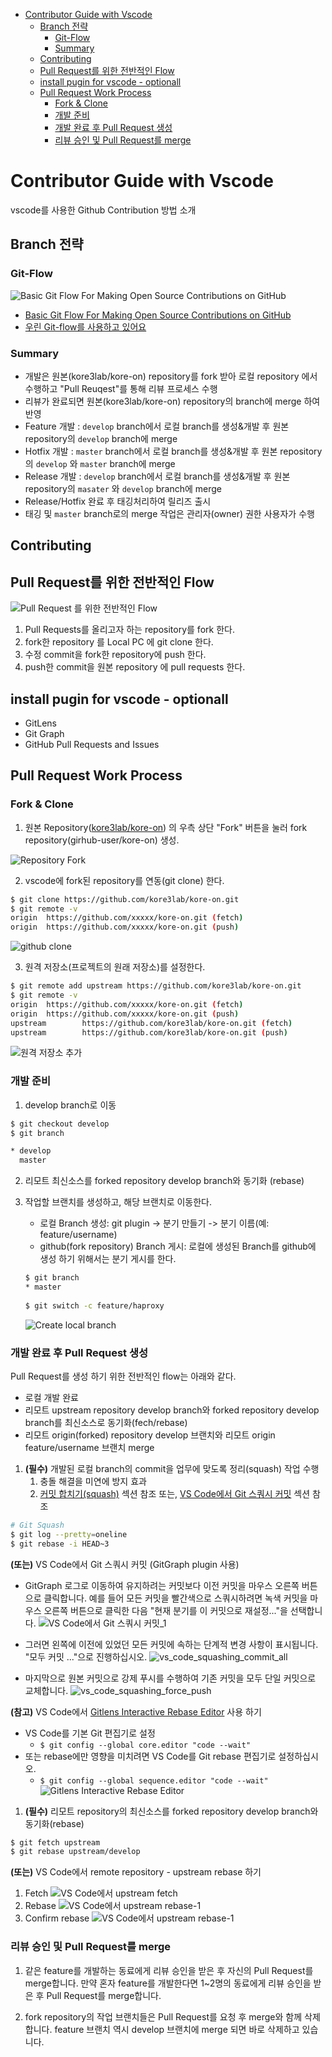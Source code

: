 - [Contributor Guide with Vscode](#contributor-guide-with-vscode)
  - [Branch 전략](#branch-전략)
    - [Git-Flow](#git-flow)
    - [Summary](#summary)
  - [Contributing](#contributing)
  - [Pull Request를 위한 전반적인 Flow](#pull-request를-위한-전반적인-flow)
  - [install pugin for vscode - optionall](#install-pugin-for-vscode---optionall)
  - [Pull Request Work Process](#pull-request-work-process)
    - [Fork & Clone](#fork--clone)
    - [개발 준비](#개발-준비)
    - [개발 완료 후 Pull Request 생성](#개발-완료-후-pull-request-생성)
    - [리뷰 승인 및 Pull Request를 merge](#리뷰-승인-및-pull-request를-merge)

# Contributor Guide with Vscode
vscode를 사용한 Github Contribution 방법 소개

## Branch 전략

### Git-Flow
![Basic Git Flow For Making Open Source Contributions on GitHub](https://dnncommunity.org/DesktopModules/Blog/BlogImage.ashx?TabId=65&ModuleId=454&Blog=1&Post=1470&w=1140&h=400&c=0&key=289a2e46-efbd-471c-830d-ccfdd93d46ea)

* [Basic Git Flow For Making Open Source Contributions on GitHub](https://dnncommunity.org/blogs/Post/1470/Basic-Git-Flow-For-Making-Open-Source-Contributions-on-GitHub)
* [우린 Git-flow를 사용하고 있어요](https://woowabros.github.io/experience/2017/10/30/baemin-mobile-git-branch-strategy.html)

### Summary

* 개발은 원본(kore3lab/kore-on) repository를 fork 받아 로컬 repository 에서 수행하고 "Pull Reuqest"를 통해 리뷰 프로세스 수행
* 리뷰가 완료되면 원본(kore3lab/kore-on) repository의 branch에 merge 하여 반영
* Feature 개발 : `develop` branch에서 로컬 branch를 생성&개발 후 원본 repository의 `develop` branch에 merge
* Hotfix 개발 : `master` branch에서 로컬 branch를 생성&개발 후 원본 repository의 `develop` 와 `master` branch에 merge
* Release 개발 : `develop` branch에서 로컬 branch를 생성&개발 후 원본 repository의 `masater` 와 `develop` branch에 merge
* Release/Hotfix 완료 후 태깅처리하여 릴리즈 출시
* 태깅 및 `master` branch로의 merge 작업은 관리자(owner) 권한 사용자가 수행

## Contributing

## Pull Request를 위한 전반적인 Flow
![Pull Request 를 위한 전반적인 Flow](./docs/images/pull-request-flow.png)

1) Pull Requests를 올리고자 하는 repository를 fork 한다. 
2) fork한 repository 를 Local PC 에 git clone 한다. 
3) 수정 commit을 fork한 repository에 push 한다. 
4) push한 commit을 원본 repository 에 pull requests 한다. 


## install pugin for vscode - optionall

- GitLens
- Git Graph
- GitHub Pull Requests and Issues

## Pull Request Work Process

### Fork & Clone
1) 원본 Repository([kore3lab/kore-on](https://github.com/kore3lab/kore-on)) 의 우측 상단 "Fork" 버튼을 눌러 fork repository(girhub-user/kore-on) 생성.

![Repository Fork](./docs/images/github-fork.png)

2) vscode에 fork된 repository를 연동(git clone) 한다.
```sh
$ git clone https://github.com/kore3lab/kore-on.git
$ git remote -v
origin  https://github.com/xxxxx/kore-on.git (fetch)
origin  https://github.com/xxxxx/kore-on.git (push)
```
![github clone](./docs/images/github-clone.png)

3) 원격 저장소(프로젝트의 원래 저장소)를 설정한다.
```sh
$ git remote add upstream https://github.com/kore3lab/kore-on.git
$ git remote -v
origin  https://github.com/xxxxx/kore-on.git (fetch)
origin  https://github.com/xxxxx/kore-on.git (push)
upstream        https://github.com/kore3lab/kore-on.git (fetch)
upstream        https://github.com/kore3lab/kore-on.git (push)
```
![원격 저장소 추가](./docs/images/github-remote-repository-add.png)

### 개발 준비

1) develop branch로 이동
```sh
$ git checkout develop
$ git branch

* develop
  master
```

2) 리모트 최신소스를 forked repository develop branch와 동기화 (rebase)

3) 작업할 브랜치를 생성하고, 해당 브랜치로 이동한다.
   - 로컬 Branch 생성: git plugin -> 분기 만들기 -> 분기 이름(예: feature/username)
   - github(fork repository) Branch 게시: 로컬에 생성된 Branch를 github에 생성 하기 위해서는 분기 게시를 한다.
    ```sh
    $ git branch
    * master
  
    $ git switch -c feature/haproxy
    ```
   ![Create local branch](./docs/images/create-branch.png)


### 개발 완료 후 Pull Request 생성
Pull Request를 생성 하기 위한 전반적인 flow는 아래와 같다.

- 로컬 개발 완료
- 리모트 upstream repository develop branch와 forked repository develop branch를 최신소스로 동기화(fech/rebase)
- 리모트 origin(forked) repository develop 브랜치와 리모트 origin feature/username 브랜치 merge

1) **(필수)** 개발된 로컬 branch의 commit을 업무에 맞도록 정리(squash) 작업 수행
   1) 충돌 해결을 미연에 방지 효과
   2) [커밋 합치기(squash)](https://meetup.toast.com/posts/39) 섹션 참조 또는, [VS Code에서 Git 스쿼시 커밋](https://dannyherran.com/2020/06/git-squash-commit-vs-code/) 섹션 참조
```sh
# Git Squash
$ git log --pretty=oneline
$ git rebase -i HEAD~3
```
**(또는)** VS Code에서 Git 스쿼시 커밋 (GitGraph plugin 사용)
-  GitGraph 로그로 이동하여 유지하려는 커밋보다 이전 커밋을 마우스 오른쪽 버튼으로 클릭합니다. 예를 들어 모든 커밋을 빨간색으로 스쿼시하려면 녹색 커밋을 마우스 오른쪽 버튼으로 클릭한 다음 "현재 분기를 이 커밋으로 재설정..."을 선택합니다.
![VS Code에서 Git 스쿼시 커밋_1](docs/images/vs_code_squashing_1.png)

-  그러면 왼쪽에 이전에 있었던 모든 커밋에 속하는 단계적 변경 사항이 표시됩니다. "모두 커밋 ..."으로 진행하십시오.
![vs_code_squashing_commit_all](docs/images/vs_code_squashing_commit_all.png)

-  마지막으로 원본 커밋으로 강제 푸시를 수행하여 기존 커밋을 모두 단일 커밋으로 교체합니다.
![vs_code_squashing_force_push](docs/images/vs_code_squashing_force_push.png)

**(참고)** VS Code에서 [Gitlens Interactive Rebase Editor](https://github.com/gitkraken/vscode-gitlens#interactive-rebase-editor-) 사용 하기  

- VS Code를 기본 Git 편집기로 설정
  - ```$ git config --global core.editor "code --wait"```
- 또는 rebase에만 영향을 미치려면 VS Code를 Git rebase 편집기로 설정하십시오.
  - ```$ git config --global sequence.editor "code --wait"```  
![Gitlens Interactive Rebase Editor ](docs/images/gitlens-interactive-rebase-editor.png)


1) **(필수)** 리모트 repository의 최신소스를 forked repository develop branch와 동기화(rebase)
```sh
$ git fetch upstream
$ git rebase upstream/develop
```

**(또는)** VS Code에서 remote repository - upstream rebase 하기  
1. Fetch
![VS Code에서 upstream fetch](docs/images/github-upstram-fetch.png)
2. Rebase
![VS Code에서 upstream rebase-1](docs/images/github-upstram-rebase-1.png)
3. Confirm rebase
![VS Code에서 upstream rebase-1](docs/images/github-upstram-rebase-2.png)

### 리뷰 승인 및 Pull Request를 merge 
1) 같은 feature를 개발하는 동료에게 리뷰 승인을 받은 후 자신의 Pull Request를 merge합니다. 만약 혼자 feature를 개발한다면 1~2명의 동료에게 리뷰 승인을 받은 후 Pull Request를 merge합니다.

2) fork repository의 작업 브랜치들은 Pull Request를 요청 후 merge와 함께 삭제합니다. feature 브랜치 역시 develop 브랜치에 merge 되면 바로 삭제하고 있습니다.
